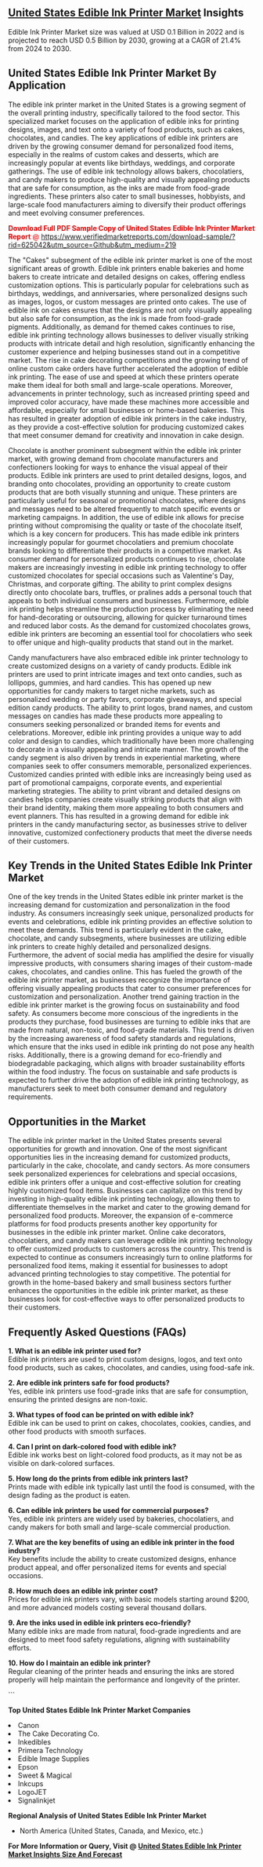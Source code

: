 <h2><a href="https://www.verifiedmarketreports.com/download-sample/?rid=625042&amp;utm_source=Github&amp;utm_medium=219" target="_blank">United States Edible Ink Printer Market</a> Insights</h2><p>Edible Ink Printer Market size was valued at USD 0.1 Billion in 2022 and is projected to reach USD 0.5 Billion by 2030, growing at a CAGR of 21.4% from 2024 to 2030.</p><p> <h2>United States Edible Ink Printer Market By Application</h2> <p>The edible ink printer market in the United States is a growing segment of the overall printing industry, specifically tailored to the food sector. This specialized market focuses on the application of edible inks for printing designs, images, and text onto a variety of food products, such as cakes, chocolates, and candies. The key applications of edible ink printers are driven by the growing consumer demand for personalized food items, especially in the realms of custom cakes and desserts, which are increasingly popular at events like birthdays, weddings, and corporate gatherings. The use of edible ink technology allows bakers, chocolatiers, and candy makers to produce high-quality and visually appealing products that are safe for consumption, as the inks are made from food-grade ingredients. These printers also cater to small businesses, hobbyists, and large-scale food manufacturers aiming to diversify their product offerings and meet evolving consumer preferences. <p><span class=""><span style="color: #ff0000;"><strong>Download Full PDF Sample Copy of United States Edible Ink Printer Market Report</strong> @ </span><a href="https://www.verifiedmarketreports.com/download-sample/?rid=625042&amp;utm_source=Github&amp;utm_medium=219" target="_blank">https://www.verifiedmarketreports.com/download-sample/?rid=625042&amp;utm_source=Github&amp;utm_medium=219</a></span></p></p> <p>The "Cakes" subsegment of the edible ink printer market is one of the most significant areas of growth. Edible ink printers enable bakeries and home bakers to create intricate and detailed designs on cakes, offering endless customization options. This is particularly popular for celebrations such as birthdays, weddings, and anniversaries, where personalized designs such as images, logos, or custom messages are printed onto cakes. The use of edible ink on cakes ensures that the designs are not only visually appealing but also safe for consumption, as the ink is made from food-grade pigments. Additionally, as demand for themed cakes continues to rise, edible ink printing technology allows businesses to deliver visually striking products with intricate detail and high resolution, significantly enhancing the customer experience and helping businesses stand out in a competitive market. The rise in cake decorating competitions and the growing trend of online custom cake orders have further accelerated the adoption of edible ink printing. The ease of use and speed at which these printers operate make them ideal for both small and large-scale operations. Moreover, advancements in printer technology, such as increased printing speed and improved color accuracy, have made these machines more accessible and affordable, especially for small businesses or home-based bakeries. This has resulted in greater adoption of edible ink printers in the cake industry, as they provide a cost-effective solution for producing customized cakes that meet consumer demand for creativity and innovation in cake design.</p> <p>Chocolate is another prominent subsegment within the edible ink printer market, with growing demand from chocolate manufacturers and confectioners looking for ways to enhance the visual appeal of their products. Edible ink printers are used to print detailed designs, logos, and branding onto chocolates, providing an opportunity to create custom products that are both visually stunning and unique. These printers are particularly useful for seasonal or promotional chocolates, where designs and messages need to be altered frequently to match specific events or marketing campaigns. In addition, the use of edible ink allows for precise printing without compromising the quality or taste of the chocolate itself, which is a key concern for producers. This has made edible ink printers increasingly popular for gourmet chocolatiers and premium chocolate brands looking to differentiate their products in a competitive market. As consumer demand for personalized products continues to rise, chocolate makers are increasingly investing in edible ink printing technology to offer customized chocolates for special occasions such as Valentine's Day, Christmas, and corporate gifting. The ability to print complex designs directly onto chocolate bars, truffles, or pralines adds a personal touch that appeals to both individual consumers and businesses. Furthermore, edible ink printing helps streamline the production process by eliminating the need for hand-decorating or outsourcing, allowing for quicker turnaround times and reduced labor costs. As the demand for customized chocolates grows, edible ink printers are becoming an essential tool for chocolatiers who seek to offer unique and high-quality products that stand out in the market.</p> <p>Candy manufacturers have also embraced edible ink printer technology to create customized designs on a variety of candy products. Edible ink printers are used to print intricate images and text onto candies, such as lollipops, gummies, and hard candies. This has opened up new opportunities for candy makers to target niche markets, such as personalized wedding or party favors, corporate giveaways, and special edition candy products. The ability to print logos, brand names, and custom messages on candies has made these products more appealing to consumers seeking personalized or branded items for events and celebrations. Moreover, edible ink printing provides a unique way to add color and design to candies, which traditionally have been more challenging to decorate in a visually appealing and intricate manner. The growth of the candy segment is also driven by trends in experiential marketing, where companies seek to offer consumers memorable, personalized experiences. Customized candies printed with edible inks are increasingly being used as part of promotional campaigns, corporate events, and experiential marketing strategies. The ability to print vibrant and detailed designs on candies helps companies create visually striking products that align with their brand identity, making them more appealing to both consumers and event planners. This has resulted in a growing demand for edible ink printers in the candy manufacturing sector, as businesses strive to deliver innovative, customized confectionery products that meet the diverse needs of their customers.</p> <h2>Key Trends in the United States Edible Ink Printer Market</h2> <p>One of the key trends in the United States edible ink printer market is the increasing demand for customization and personalization in the food industry. As consumers increasingly seek unique, personalized products for events and celebrations, edible ink printing provides an effective solution to meet these demands. This trend is particularly evident in the cake, chocolate, and candy subsegments, where businesses are utilizing edible ink printers to create highly detailed and personalized designs. Furthermore, the advent of social media has amplified the desire for visually impressive products, with consumers sharing images of their custom-made cakes, chocolates, and candies online. This has fueled the growth of the edible ink printer market, as businesses recognize the importance of offering visually appealing products that cater to consumer preferences for customization and personalization. Another trend gaining traction in the edible ink printer market is the growing focus on sustainability and food safety. As consumers become more conscious of the ingredients in the products they purchase, food businesses are turning to edible inks that are made from natural, non-toxic, and food-grade materials. This trend is driven by the increasing awareness of food safety standards and regulations, which ensure that the inks used in edible ink printing do not pose any health risks. Additionally, there is a growing demand for eco-friendly and biodegradable packaging, which aligns with broader sustainability efforts within the food industry. The focus on sustainable and safe products is expected to further drive the adoption of edible ink printing technology, as manufacturers seek to meet both consumer demand and regulatory requirements.</p> <h2>Opportunities in the Market</h2> <p>The edible ink printer market in the United States presents several opportunities for growth and innovation. One of the most significant opportunities lies in the increasing demand for customized products, particularly in the cake, chocolate, and candy sectors. As more consumers seek personalized experiences for celebrations and special occasions, edible ink printers offer a unique and cost-effective solution for creating highly customized food items. Businesses can capitalize on this trend by investing in high-quality edible ink printing technology, allowing them to differentiate themselves in the market and cater to the growing demand for personalized food products. Moreover, the expansion of e-commerce platforms for food products presents another key opportunity for businesses in the edible ink printer market. Online cake decorators, chocolatiers, and candy makers can leverage edible ink printing technology to offer customized products to customers across the country. This trend is expected to continue as consumers increasingly turn to online platforms for personalized food items, making it essential for businesses to adopt advanced printing technologies to stay competitive. The potential for growth in the home-based bakery and small business sectors further enhances the opportunities in the edible ink printer market, as these businesses look for cost-effective ways to offer personalized products to their customers.</p> <h2>Frequently Asked Questions (FAQs)</h2> <p><strong>1. What is an edible ink printer used for?</strong><br>Edible ink printers are used to print custom designs, logos, and text onto food products, such as cakes, chocolates, and candies, using food-safe ink.</p> <p><strong>2. Are edible ink printers safe for food products?</strong><br>Yes, edible ink printers use food-grade inks that are safe for consumption, ensuring the printed designs are non-toxic.</p> <p><strong>3. What types of food can be printed on with edible ink?</strong><br>Edible ink can be used to print on cakes, chocolates, cookies, candies, and other food products with smooth surfaces.</p> <p><strong>4. Can I print on dark-colored food with edible ink?</strong><br>Edible ink works best on light-colored food products, as it may not be as visible on dark-colored surfaces.</p> <p><strong>5. How long do the prints from edible ink printers last?</strong><br>Prints made with edible ink typically last until the food is consumed, with the design fading as the product is eaten.</p> <p><strong>6. Can edible ink printers be used for commercial purposes?</strong><br>Yes, edible ink printers are widely used by bakeries, chocolatiers, and candy makers for both small and large-scale commercial production.</p> <p><strong>7. What are the key benefits of using an edible ink printer in the food industry?</strong><br>Key benefits include the ability to create customized designs, enhance product appeal, and offer personalized items for events and special occasions.</p> <p><strong>8. How much does an edible ink printer cost?</strong><br>Prices for edible ink printers vary, with basic models starting around $200, and more advanced models costing several thousand dollars.</p> <p><strong>9. Are the inks used in edible ink printers eco-friendly?</strong><br>Many edible inks are made from natural, food-grade ingredients and are designed to meet food safety regulations, aligning with sustainability efforts.</p> <p><strong>10. How do I maintain an edible ink printer?</strong><br>Regular cleaning of the printer heads and ensuring the inks are stored properly will help maintain the performance and longevity of the printer.</p> ```</p><p><strong>Top United States Edible Ink Printer Market Companies</strong></p><div data-test-id=""><p><li>Canon</li><li> The Cake Decorating Co.</li><li> Inkedibles</li><li> Primera Technology</li><li> Edible Image Supplies</li><li> Epson</li><li> Sweet & Magical</li><li> Inkcups</li><li> LogoJET</li><li> Signalinkjet</li></p><div><strong>Regional Analysis of&nbsp;United States Edible Ink Printer Market</strong></div><ul><li dir="ltr"><p dir="ltr">North America&nbsp;(United States, Canada, and Mexico, etc.)</p></li></ul><p><strong>For More Information or Query, Visit @&nbsp;</strong><strong><a href="https://www.verifiedmarketreports.com/product/edible-ink-printer-market/?utm_source=Github&amp;utm_medium=219" target="_blank">United States Edible Ink Printer Market Insights Size And Forecast</a></strong></p></div>
